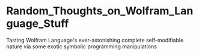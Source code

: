 # Random_Thoughts_on_Wolfram_Language_Stuff
Tasting Wolfram Language's ever-astonishing complete self-modifiable nature via some exotic symbolic programming manipulations

